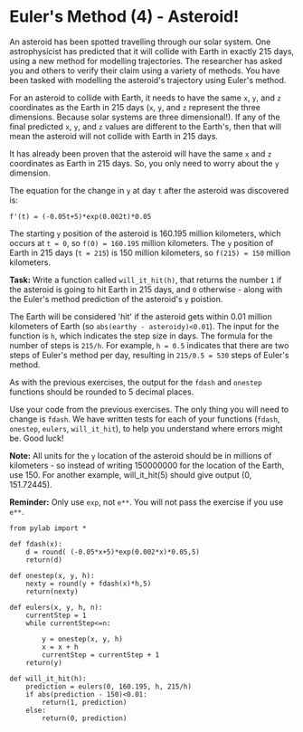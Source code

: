# Euler's Method (4) - Asteroid!

An asteroid has been spotted travelling through our solar system. One astrophysicist has predicted that it will collide with Earth in exactly 215 days, using a new method for modelling trajectories. The researcher has asked you and others to verify their claim using a variety of methods. You have been tasked with modelling the asteroid's trajectory using Euler's method. 

For an asteroid to collide with Earth, it needs to have the same `x`, `y`, and `z` coordinates as the Earth in 215 days (`x`, `y`, and `z` represent the three dimensions. Because solar systems are three dimensional!). If any of the final predicted `x`, `y`, and `z` values are different to the Earth's, then that will mean the asteroid will not collide with Earth in 215 days. 

It has already been proven that the asteroid will have the same `x` and `z` coordinates as Earth in 215 days. So, you only need to worry about the `y` dimension.

The equation for the change in `y` at day `t` after the asteroid was discovered is:

`f'(t) = (-0.05t+5)*exp(0.002t)*0.05`

The starting `y` position of the asteroid is 160.195 million kilometers, which occurs at `t = 0`, so `f(0) = 160.195` million kilometers. The `y` position of Earth in 215 days (`t = 215`) is 150 million kilometers, so `f(215) = 150` million kilometers.

**Task:** Write a function called `will_it_hit(h)`, that returns the number `1` if the asteroid is going to hit Earth in 215 days, and `0` otherwise - along with the Euler's method prediction of the asteroid's `y` poistion. 

The Earth will be considered 'hit' if the asteroid gets within 0.01 million kilometers of Earth (so `abs(earthy - asteroidy)<0.01`). The input for the function is `h`, which indicates the step size in days. The formula for the number of steps is `215/h`. For example, `h = 0.5` indicates that there are two steps of Euler's method per day, resulting in `215/0.5 = 530` steps of Euler's method.

As with the previous exercises, the output for the `fdash` and `onestep` functions should be rounded to 5 decimal places. 

Use your code from the previous exercises. The only thing you will need to change is `fdash`. We have written tests for each of your functions (`fdash`, `onestep`, `eulers`, `will_it_hit`), to help you understand where errors might be. Good luck!

**Note:** All units for the `y` location of the asteroid should be in millions of kilometers - so instead of writing 150000000 for the location of the Earth, use 150. For another example, will_it_hit(5) should give output (0, 151.72445).

**Reminder:** Only use `exp`, not `e**`. You will not pass the exercise if you use `e**`.

```
from pylab import *

def fdash(x):
    d = round( (-0.05*x+5)*exp(0.002*x)*0.05,5)
    return(d)

def onestep(x, y, h):
    nexty = round(y + fdash(x)*h,5)
    return(nexty)
    
def eulers(x, y, h, n):
    currentStep = 1
    while currentStep<=n:
        
        y = onestep(x, y, h)
        x = x + h
        currentStep = currentStep + 1
    return(y)
    
def will_it_hit(h):
    prediction = eulers(0, 160.195, h, 215/h)
    if abs(prediction - 150)<0.01:
        return(1, prediction)
    else:
        return(0, prediction)
```
